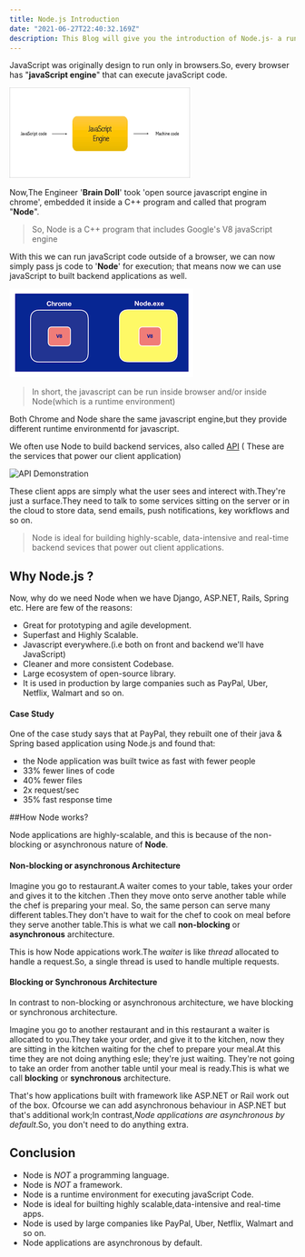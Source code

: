 ```yaml
---
title: Node.js Introduction
date: "2021-06-27T22:40:32.169Z"
description: This Blog will give you the introduction of Node.js- a runtime environment for executing javascript code.
---
```


JavaScript was originally design to run only in browsers.So, every browser has "**javaScript engine**" that can execute javaScript code.

![js code run in js engine](jscode.png)

Now,The Engineer '**Brain Doll**' took 'open source javascript engine in chrome', embedded it inside a C++  program and called that program "**Node**".

>So, Node is a C++ program that includes Google's V8 javaScript engine

With this we can run javaScript code outside of a browser, we can now simply pass js code to '**Node**' for execution; that means now  we can use javaScript to built backend applications as well.

![node architecture](nodev8.png)

>In short, the javascript can be run inside browser and/or inside Node(which is a runtime environment)

Both Chrome and Node share the same javascript engine,but they provide different runtime environmentd for javascript.

We often use Node to build backend services, also called [API](https://www.redhat.com/en/topics/api/what-are-application-programming-interfaces) ( These are the services that power our client application)

![API Demonstration](https://www.redhat.com/cms/managed-files/styles/wysiwyg_full_width/s3/API-page-graphic.png?itok=5zMemph9)

These client apps are simply what the user sees and interect with.They're just a surface.They need to talk to some services sitting on the server or in the cloud to store data, send emails, push notifications, key workflows and so on.

>Node is ideal for building highly-scable, data-intensive and real-time backend sevices that power out client applications.

## Why Node.js ?

Now, why do we need Node when we have Django, ASP.NET, Rails, Spring etc.
Here are few of the reasons:

- Great for prototyping and agile development.
- Superfast and Highly Scalable.
- Javascript everywhere.(i.e both on front and backend we'll have JavaScript)
- Cleaner and more consistent Codebase.
- Large ecosystem of open-source library.
- It is used in production by large companies such as PayPal, Uber, Netflix, Walmart and so on.
  

#### Case Study

One of the case study says that at PayPal, they rebuilt one of their java & Spring based application using Node.js and found that:

- the Node application was built twice as fast with fewer people
- 33% fewer lines of code
- 40% fewer files
- 2x request/sec
- 35% fast response time

##How Node works?

Node applications are highly-scalable, and this is because of the non-blocking or asynchronous nature of **Node**.

#### Non-blocking or asynchronous Architecture

Imagine you go to restaurant.A waiter comes to your table, takes your order and gives it to the kitchen .Then they move onto serve another table while the chef is preparing your meal.
So, the same person can serve many different tables.They don't have to wait for the chef to cook on meal before they serve another table.This is what we call **non-blocking** or **asynchronous** architecture. 

This is how Node appications work.The *waiter* is like *thread* allocated to handle a request.So, a single thread is used to handle multiple requests.

#### Blocking or Synchronous Architecture

In contrast to non-blocking or asynchronous architecture, we have blocking or synchronous architecture.

Imagine you go to another restaurant and  in this restaurant a waiter is allocated to you.They take your order, and give it to the kitchen, now they are sitting in the kitchen waiting for the chef to prepare your meal.At this time they are not doing anything esle; they're just waiting. They're not going to take an order from another table until your meal is ready.This is what we call **blocking** or **synchronous** architecture.

 That's how applications built with framework like ASP.NET or Rail work out of the box. Ofcourse we can add asynchronous behaviour in ASP.NET but that's additional work;In contrast,*Node applications are asynchronous by default*.So, you don't need to do anything extra.

## Conclusion
- Node is *NOT* a programming language.
- Node is *NOT* a framework.
- Node is a runtime environment for executing javaScript Code.
- Node is ideal for builting highly scalable,data-intensive and real-time apps.
- Node is used by large companies like PayPal, Uber, Netflix, Walmart and so on.
- Node applications are asynchronous by default.
  


